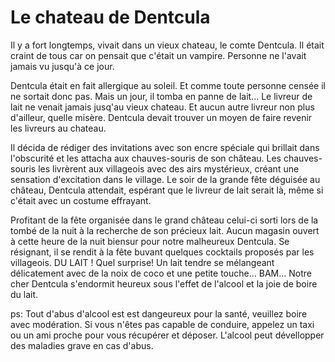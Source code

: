 # Le chateau de Dentcula

Il y a fort longtemps, vivait dans un vieux chateau, le comte Dentcula.
Il était craint de tous car on pensait que c'était un vampire.
Personne ne l'avait jamais vu jusqu'à ce jour.

Dentcula était en fait allergique au soleil. 
Et comme toute personne censée il ne sortait donc pas. 
Mais un jour, il tomba en panne de lait...
Le livreur de lait ne venait jamais jusq'au vieux chateau. 
Et aucun autre livreur non plus d'ailleur, quelle misère. 
Dentcula devait trouver un moyen de faire revenir les livreurs au chateau.

Il décida de rédiger des invitations avec son encre spéciale qui brillait dans l'obscurité et les attacha aux chauves-souris de son château. 
Les chauves-souris les livrèrent aux villageois avec des airs mystérieux, créant une sensation d'excitation dans le village. 
Le soir de la grande fête déguisée au château, Dentcula attendait, espérant que le livreur de lait serait là, même si c'était avec un costume effrayant.

Profitant de la fête organisée dans le grand château celui-ci sorti lors de la tombé de la nuit à la recherche de son précieux lait.
Aucun magasin ouvert à cette heure de la nuit biensur pour notre malheureux Dentcula.
Se résignant, il se rendit à la fête buvant quelques cocktails proposés par les villageois.
DU LAIT ! Quel surprise! Un lait tendre se mélangeant délicatement avec de la noix de coco et une petite touche...
BAM... Notre cher Dentcula s'endormit heureux sous l'effet de l'alcool et la joie de boire du lait.

ps: Tout d'abus d'alcool est est dangeureux pour la santé, veuillez boire avec modération. Si vous n'êtes pas capable de conduire, appelez un taxi ou un ami proche pour vous récupérer et déposer. L'alcool peut dévellopper des maladies grave en cas d'abus. 
